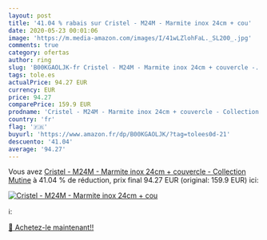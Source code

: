 ```yaml
---
layout: post
title: '41.04 % rabais sur Cristel - M24M - Marmite inox 24cm + cou'
date: 2020-05-23 00:01:06
image: 'https://m.media-amazon.com/images/I/41wLZlohFaL._SL200_.jpg'
comments: true
category: ofertas
author: ring
slug: 'B00KGAOLJK-fr Cristel - M24M - Marmite inox 24cm + couvercle -...'
tags: tole.es
actualPrice: 94.27 EUR
currency: EUR
price: 94.27
comparePrice: 159.9 EUR
prodname: 'Cristel - M24M - Marmite inox 24cm + couvercle - Collection Mutine'
country: 'fr'
flag: '🇫🇷'
buyurl: 'https://www.amazon.fr/dp/B00KGAOLJK/?tag=tolees0d-21'
descuento: '41.04'
average: '94.27'
---
```


Vous avez [Cristel - M24M - Marmite inox 24cm + couvercle - Collection Mutine](https://www.amazon.fr/dp/B00KGAOLJK/?tag=tolees0d-21)  à  41.04 % de réduction, prix final  94.27 EUR (original: 159.9 EUR) ici:

[![Cristel - M24M - Marmite inox 24cm + cou](https://m.media-amazon.com/images/I/41wLZlohFaL._SL200_.jpg)](https://www.amazon.fr/dp/B00KGAOLJK/?tag=tolees0d-21)

ℹ️:


[🛒 Achetez-le maintenant!!](https://www.amazon.fr/dp/B00KGAOLJK/?tag=tolees0d-21)
